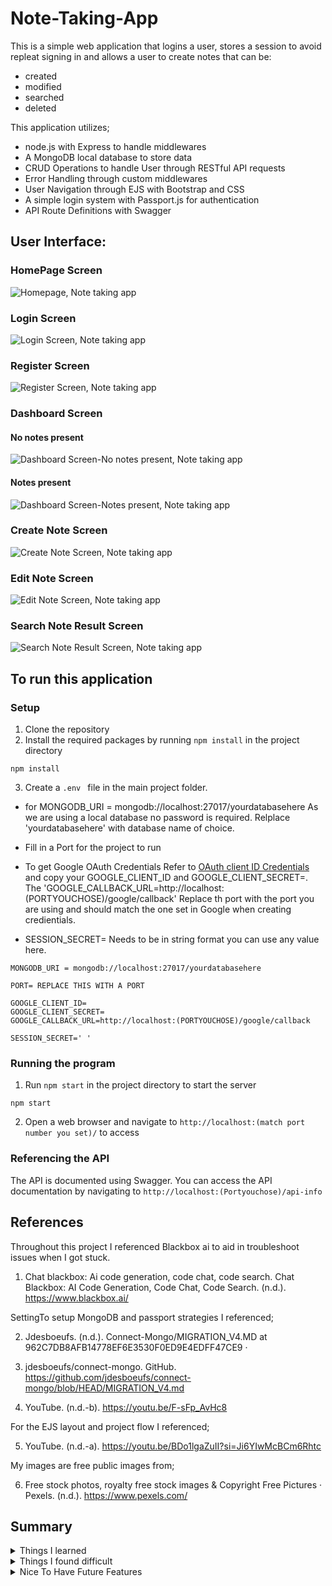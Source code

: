 # Note-Taking-App
This is a simple web application that logins a user, stores a session to avoid repleat signing in and allows a user to create notes that can be:

+ created
+ modified
+ searched
+ deleted


This application utilizes;

+ node.js with Express to handle middlewares
+ A MongoDB local database to store data
+ CRUD Operations to handle User through RESTful API requests
+ Error Handling through custom middlewares
+ User Navigation through EJS with Bootstrap and CSS
+ A simple login system with Passport.js for authentication
+ API Route Definitions with Swagger



## User Interface:

### HomePage Screen
![Homepage, Note taking app](./public/img/readme/img_homepage-note-taking-app.PNG)

### Login Screen
![Login Screen, Note taking app](./public/img/readme/img_login-note-taking-app.PNG)

### Register Screen
![Register Screen, Note taking app](./public/img/readme/img_register-note-taking-app.PNG)

### Dashboard Screen
#### No notes present
![Dashboard Screen-No notes present, Note taking app](./public/img/readme/img_dashboard-note-taking-app.PNG)

#### Notes present
![Dashboard Screen-Notes present, Note taking app](./public/img/readme/img_dashboard_pop-note-taking-app.PNG)

### Create Note Screen
![Create Note Screen, Note taking app](./public/img/readme/img_create_note-note-taking-app.PNG)

### Edit Note Screen
![Edit Note Screen, Note taking app](./public/img/readme/img_edit_note-note-taking-app.PNG)

### Search Note Result Screen
![Search Note Result Screen, Note taking app](./public/img/readme/img_search_note-note-taking-app.PNG)

## To run this application

### Setup
1. Clone the repository
2. Install the required packages by running `npm install` in the project directory
```
npm install
```
3. Create a `.env ` file in the main project folder. 

+ for MONGODB_URI = mongodb://localhost:27017/yourdatabasehere
As we are using a local database no password is required. Relplace 'yourdatabasehere' with database name of choice.
+ Fill in a Port for the project to run

+ To get Google OAuth Credentials Refer to [OAuth client ID Credentials](https://developers.google.com/workspace/guides/create-credentials#oauth-client-id) and copy your GOOGLE_CLIENT_ID and GOOGLE_CLIENT_SECRET=. The 'GOOGLE_CALLBACK_URL=http://localhost:(PORTYOUCHOSE)/google/callback' Replace th port with the port you are using and should match the one set in Google when creating credientials.

+ SESSION_SECRET= Needs to be in string format you can use any value here.

```
MONGODB_URI = mongodb://localhost:27017/yourdatabasehere

PORT= REPLACE THIS WITH A PORT

GOOGLE_CLIENT_ID=
GOOGLE_CLIENT_SECRET=
GOOGLE_CALLBACK_URL=http://localhost:(PORTYOUCHOSE)/google/callback

SESSION_SECRET=' '

```
### Running the program
1. Run `npm start` in the project directory to start the server
```
npm start
```
2. Open a web browser and navigate to `http://localhost:(match port number you set)/` to access


### Referencing the API
The API is documented using Swagger. You can access the API documentation by navigating to `http://localhost:(Portyouchose)/api-info`

## References 
Throughout this project I referenced Blackbox ai to aid in troubleshoot issues when I got stuck.

1) Chat blackbox: Ai code generation, code chat, code search. Chat Blackbox: AI Code Generation, Code Chat, Code Search. (n.d.). https://www.blackbox.ai/ 

SettingTo setup MongoDB and passport strategies I referenced;

2) Jdesboeufs. (n.d.). Connect-Mongo/MIGRATION_V4.MD at 962C7DB8AFB14778EF6E3530F0ED9E4EDFF47CE9 · 
3) jdesboeufs/connect-mongo. GitHub. https://github.com/jdesboeufs/connect-mongo/blob/HEAD/MIGRATION_V4.md 

4) YouTube. (n.d.-b). https://youtu.be/F-sFp_AvHc8 

For the EJS layout and project flow I referenced;

5) YouTube. (n.d.-a). https://youtu.be/BDo1lgaZuII?si=Ji6YIwMcBCm6Rhtc 

My images are free public images from;

6) Free stock photos, royalty free stock images & Copyright Free Pictures · Pexels. (n.d.). https://www.pexels.com/ 


## Summary
<details>
  <summary>Things I learned</summary>
  <ul>
    <li>Express Route Handling</li>
    <li>How to restructure a project for scalability</li>
    <li>GitHub workflow</li>
    <li>How to use MongoDB</li>
    <li>How to link EJS pages for Web Scalability</li>
  </ul>
</details>

<details>
  <summary>Things I found difficult</summary>
  <ul>
    <li>Proper EJS linking and formatting</li>
    <li>Proper database data linking</li>
    <li>Search Bar for notes to properly search notes in database</li>
    <li>Project file structure and proper linking and order of project elements</li>
  </ul>
</details>

<details>
  <summary>Nice To Have Future Features</summary>
  <ul>
    <li>>Application Testing</li>
    <li>Categories for note sorting</li>
    <li>Custom colours for notes</li>\
    <li>Trash Bin to hold deleted notes until emptied</li>
  </ul>
</details>

